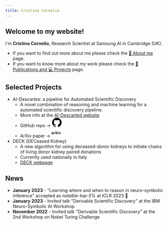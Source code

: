 ```yaml
---
title: Cristina Cornelio
---
```


## Welcome to my website! 
I'm **Cristina Cornelio**, Research Scientist at Samsung AI in Cambridge (UK). 
* If you want to find out more about me please check the <a href="https://corneliocristina.github.io/about.html" style="display: inline" class="button"> 👤 About me</a> page.
* If you want to know more about my work please check the <a href="https://corneliocristina.github.io/publications.html" style="display: inline" class="button"> 📖 Publications and 💻 Projects</a> page.


## Selected Projects

* AI-Descartes: a pipeline for Automated Scientific Discovery
  * A novel combination of reasoning and machine learning for a automated scientific discovery pipeline.
  * More info at the [AI-Descarted website](https://ai-descartes.github.io/) 
  * GitHub repo &rarr; [<img height="30" width="30" src="figures/github.svg" />](https://github.com/IBM/AI-Descartes)
  * ArXiv paper &rarr; [<img height="30" width="30" src="figures/arxiv.svg" />](https://arxiv.org/abs/2109.01634)
* DECK (DECeased Kidney)
  * A new algorithm for using deceased-donor kidneys to initiate chains of living donor kidney paired donations
  * Currently used nationally in Italy
  * [DECK webpage](DECK.md)

## News 

* **January 2023** - "Learning where and when to reason in neuro-symbolic inference" accepted as *notable-top-5%* at ICLR 2023 🎉 
* **January 2023** - Invited talk "Derivable Scientific Discovery" at the IBM Neuro-Symbolic AI Workshop
* **November 2022** - Invited talk "Derivable Scientific Discovery" at the 2nd Workshop on Nobel Turing Challenge
